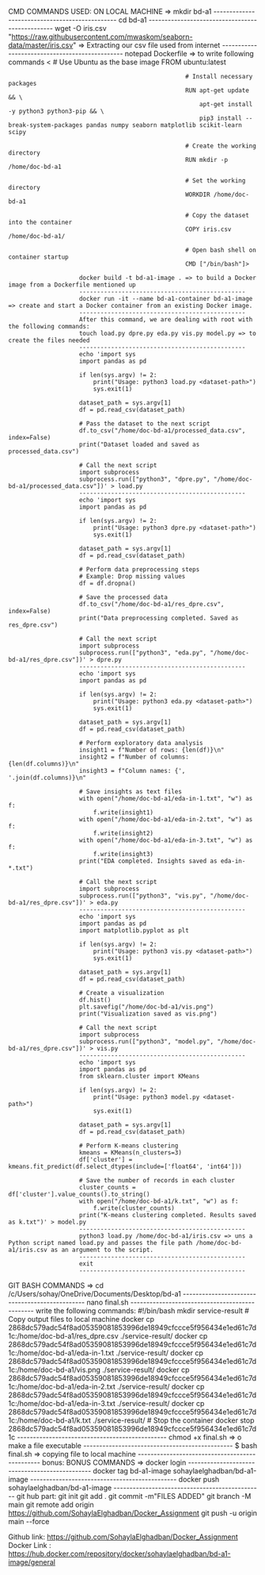 CMD COMMANDS USED:
ON LOCAL MACHINE => mkdir bd-a1
                    -----------------------------------------------
                    cd bd-a1
                    ------------------------------------------------
                     wget -O iris.csv "https://raw.githubusercontent.com/mwaskom/seaborn-data/master/iris.csv" => Extracting our csv file used from internet
                     -----------------------------------------------
                     notepad Dockerfile => to write following commands 
                                                  < # Use Ubuntu as the base image
                                                      FROM ubuntu:latest
                                                      
                                                      # Install necessary packages
                                                      RUN apt-get update && \
                                                          apt-get install -y python3 python3-pip && \
                                                          pip3 install --break-system-packages pandas numpy seaborn matplotlib scikit-learn scipy
                                                      
                                                      # Create the working directory
                                                      RUN mkdir -p /home/doc-bd-a1
                                                      
                                                      # Set the working directory
                                                      WORKDIR /home/doc-bd-a1
                                                      
                                                      # Copy the dataset into the container
                                                      COPY iris.csv /home/doc-bd-a1/
                                                      
                                                      # Open bash shell on container startup
                                                      CMD ["/bin/bash"]>
                      
                        docker build -t bd-a1-image . => to build a Docker image from a Dockerfile mentioned up 
                        -----------------------------------------------
                        docker run -it --name bd-a1-container bd-a1-image => create and start a Docker container from an existing Docker image.
                        -----------------------------------------------
                        After this command, we are dealing with root with the following commands:
                        touch load.py dpre.py eda.py vis.py model.py => to create the files needed
                        -----------------------------------------------
                        echo 'import sys
                        import pandas as pd
                        
                        if len(sys.argv) != 2:
                            print("Usage: python3 load.py <dataset-path>")
                            sys.exit(1)
                        
                        dataset_path = sys.argv[1]
                        df = pd.read_csv(dataset_path)
                        
                        # Pass the dataset to the next script
                        df.to_csv("/home/doc-bd-a1/processed_data.csv", index=False)
                        print("Dataset loaded and saved as processed_data.csv")
                        
                        # Call the next script
                        import subprocess
                        subprocess.run(["python3", "dpre.py", "/home/doc-bd-a1/processed_data.csv"])' > load.py 
                        -----------------------------------------------
                        echo 'import sys
                        import pandas as pd
                        
                        if len(sys.argv) != 2:
                            print("Usage: python3 dpre.py <dataset-path>")
                            sys.exit(1)
                        
                        dataset_path = sys.argv[1]
                        df = pd.read_csv(dataset_path)
                        
                        # Perform data preprocessing steps
                        # Example: Drop missing values
                        df = df.dropna()
                        
                        # Save the processed data
                        df.to_csv("/home/doc-bd-a1/res_dpre.csv", index=False)
                        print("Data preprocessing completed. Saved as res_dpre.csv")
                        
                        # Call the next script
                        import subprocess
                        subprocess.run(["python3", "eda.py", "/home/doc-bd-a1/res_dpre.csv"])' > dpre.py
                        -----------------------------------------------
                        echo 'import sys
                        import pandas as pd
                        
                        if len(sys.argv) != 2:
                            print("Usage: python3 eda.py <dataset-path>")
                            sys.exit(1)
                        
                        dataset_path = sys.argv[1]
                        df = pd.read_csv(dataset_path)
                        
                        # Perform exploratory data analysis
                        insight1 = f"Number of rows: {len(df)}\n"
                        insight2 = f"Number of columns: {len(df.columns)}\n"
                        insight3 = f"Column names: {', '.join(df.columns)}\n"
                        
                        # Save insights as text files
                        with open("/home/doc-bd-a1/eda-in-1.txt", "w") as f:
                            f.write(insight1)
                        with open("/home/doc-bd-a1/eda-in-2.txt", "w") as f:
                            f.write(insight2)
                        with open("/home/doc-bd-a1/eda-in-3.txt", "w") as f:
                            f.write(insight3)
                        print("EDA completed. Insights saved as eda-in-*.txt")
                        
                        # Call the next script
                        import subprocess
                        subprocess.run(["python3", "vis.py", "/home/doc-bd-a1/res_dpre.csv"])' > eda.py
                        -----------------------------------------------
                        echo 'import sys
                        import pandas as pd
                        import matplotlib.pyplot as plt
                        
                        if len(sys.argv) != 2:
                            print("Usage: python3 vis.py <dataset-path>")
                            sys.exit(1)
                        
                        dataset_path = sys.argv[1]
                        df = pd.read_csv(dataset_path)
                        
                        # Create a visualization
                        df.hist()
                        plt.savefig("/home/doc-bd-a1/vis.png")
                        print("Visualization saved as vis.png")
                        
                        # Call the next script
                        import subprocess
                        subprocess.run(["python3", "model.py", "/home/doc-bd-a1/res_dpre.csv"])' > vis.py
                        -----------------------------------------------
                        echo 'import sys
                        import pandas as pd
                        from sklearn.cluster import KMeans
                        
                        if len(sys.argv) != 2:
                            print("Usage: python3 model.py <dataset-path>")
                            sys.exit(1)
                        
                        dataset_path = sys.argv[1]
                        df = pd.read_csv(dataset_path)
                        
                        # Perform K-means clustering
                        kmeans = KMeans(n_clusters=3)
                        df['cluster'] = kmeans.fit_predict(df.select_dtypes(include=['float64', 'int64']))
                        
                        # Save the number of records in each cluster
                        cluster_counts = df['cluster'].value_counts().to_string()
                        with open("/home/doc-bd-a1/k.txt", "w") as f:
                            f.write(cluster_counts)
                        print("K-means clustering completed. Results saved as k.txt")' > model.py
                        -----------------------------------------------
                        python3 load.py /home/doc-bd-a1/iris.csv => uns a Python script named load.py and passes the file path /home/doc-bd-a1/iris.csv as an argument to the script.
                        -----------------------------------------------
                        exit
                        -----------------------------------------------
GIT BASH COMMANDS  =>   cd /c/Users/sohay/OneDrive/Documents/Desktop/bd-a1
                        -----------------------------------------------
                        nano final.sh
                        -----------------------------------------------
                        write the following commands:
                        #!/bin/bash
                        mkdir service-result
                        # Copy output files to local machine
                        docker cp 2868dc579adc54f8ad05359081853996de18949cfccce5f956434e1ed61c7d1c:/home/doc-bd-a1/res_dpre.csv ./service-result/
                        docker cp 2868dc579adc54f8ad05359081853996de18949cfccce5f956434e1ed61c7d1c:/home/doc-bd-a1/eda-in-1.txt ./service-result/
                        docker cp 2868dc579adc54f8ad05359081853996de18949cfccce5f956434e1ed61c7d1c:/home/doc-bd-a1/vis.png ./service-result/
                        docker cp 2868dc579adc54f8ad05359081853996de18949cfccce5f956434e1ed61c7d1c:/home/doc-bd-a1/eda-in-2.txt ./service-result/
                        docker cp 2868dc579adc54f8ad05359081853996de18949cfccce5f956434e1ed61c7d1c:/home/doc-bd-a1/eda-in-3.txt ./service-result/
                        docker cp 2868dc579adc54f8ad05359081853996de18949cfccce5f956434e1ed61c7d1c:/home/doc-bd-a1/k.txt ./service-result/
                        # Stop the container
                        docker stop 2868dc579adc54f8ad05359081853996de18949cfccce5f956434e1ed61c7d1c
                        -----------------------------------------------
                        chmod +x final.sh => o make a file executable
                        -----------------------------------------------
                        $ bash final.sh => copying file to local machine
                        -----------------------------------------------
                        bonus:
BONUS COMMANDS =>      docker login
                      -----------------------------------------------
                       docker tag bd-a1-image sohaylaelghadban/bd-a1-image
                       ----------------------------------------------
                       docker push sohaylaelghadban/bd-a1-image
                       -----------------------------------------------
                        git hub part:
                        git init
                        git add .
                        git commit -m"FILES ADDED"
                        git branch -M main
                        git remote add origin https://github.com/SohaylaElghadban/Docker_Assignment
                        git push -u origin main --force

Github link: https://github.com/SohaylaElghadban/Docker_Assignment
Docker Link : https://hub.docker.com/repository/docker/sohaylaelghadban/bd-a1-image/general

                        
                        
